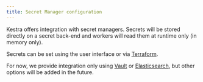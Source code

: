 ```yaml
---
title: Secret Manager configuration
---
```


Kestra offers integration with secret managers. Secrets will be stored directly on a secret back-end and workers will read them at runtime only (in memory only).

Secrets can be set using the user interface or via [Terraform](/docs/terraform/resources/namespace_secret.md).

For now, we provide integration only using [Vault](https://www.vaultproject.io/) or [Elasticsearch](https://elastic.co),  but other options will be added in the future.

<ChildTableOfContents />
